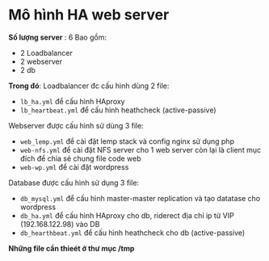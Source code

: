 # Mô hình HA web server


**Số lượng server** : 6
Bao gồm: 
* 2 Loadbalancer
* 2 webserver
* 2 db

**Trong đó**:
Loadbalancer đc cấu hình dùng 2 file:
* `lb_ha.yml` để cấu hình HAproxy 
* `lb_heartbeat.yml` để cấu hình heathcheck (active-passive)

Webserver được cấu hình sử dùng 3 file: 
* `web_lemp.yml` để cài đặt lemp stack và config nginx sử dụng php
* `web-nfs.yml` để cài đặt NFS server cho 1 web server còn lại là client mục đích để chia sẻ chung file code web 
* `web-wp.yml` để cài đặt wordpress
         
Database được cấu hình sử dụng  3 file:
* `db_mysql.yml` để cấu hình master-master replication và tạo datatase cho wordpress
* `db_ha.yml` để cấu hình HAproxy cho db, riderect địa chỉ ip từ VIP (192.168.122.98) vào DB
* `db_hearthbeat.yml` để cấu hình heathcheck cho db (active-passive)


**Những file cần thieét ở thư mục /tmp**
